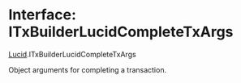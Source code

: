 # Interface: ITxBuilderLucidCompleteTxArgs

[Lucid](../modules/Lucid.md).ITxBuilderLucidCompleteTxArgs

Object arguments for completing a transaction.
